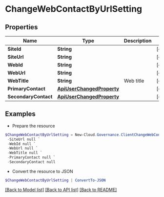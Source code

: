 # ChangeWebContactByUrlSetting
## Properties

Name | Type | Description | Notes
------------ | ------------- | ------------- | -------------
**SiteId** | **String** |  | [optional] 
**SiteUrl** | **String** |  | [optional] 
**WebId** | **String** |  | [optional] 
**WebUrl** | **String** |  | [optional] 
**WebTitle** | **String** | Web title | [optional] 
**PrimaryContact** | [**ApiUserChangedProperty**](ApiUserChangedProperty.md) |  | [optional] 
**SecondaryContact** | [**ApiUserChangedProperty**](ApiUserChangedProperty.md) |  | [optional] 

## Examples

- Prepare the resource
```powershell
$ChangeWebContactByUrlSetting = New-Cloud.Governance.ClientChangeWebContactByUrlSetting  -SiteId null `
 -SiteUrl null `
 -WebId null `
 -WebUrl null `
 -WebTitle null `
 -PrimaryContact null `
 -SecondaryContact null
```

- Convert the resource to JSON
```powershell
$ChangeWebContactByUrlSetting | ConvertTo-JSON
```

[[Back to Model list]](../README.md#documentation-for-models) [[Back to API list]](../README.md#documentation-for-api-endpoints) [[Back to README]](../README.md)

